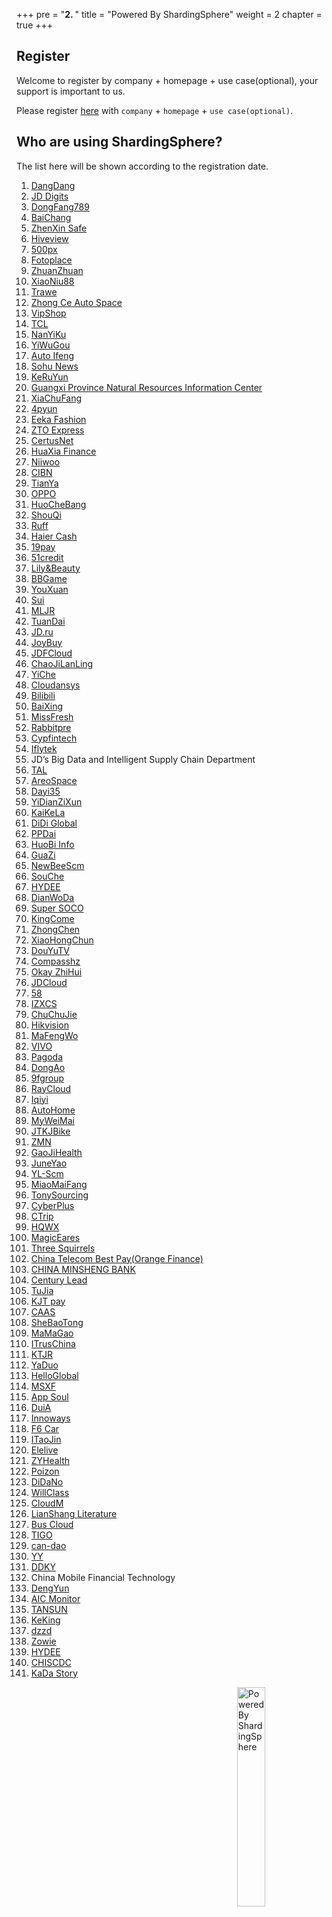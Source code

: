 +++
pre = "<b>2. </b>"
title = "Powered By ShardingSphere"
weight = 2
chapter = true
+++

## Register

Welcome to register by company + homepage + use case(optional), your support is important to us.

Please register [here](https://github.com/apache/shardingsphere/issues/234) with `company` + `homepage` + `use case(optional)`.

## Who are using ShardingSphere?

The list here will be shown according to the registration date.

1. <a href="http://www.dangdang.com/" rel="nofollow">DangDang</a>
1. <a href="https://www.jddglobal.com/" rel="nofollow">JD Digits</a>
1. <a href="http://www.dongfang789.com/" rel="nofollow">DongFang789</a>
1. <a href="http://www.sdbaichang.com/" rel="nofollow">BaiChang</a>
1. <a href="http://www.zhenxinsafe.com/" rel="nofollow">ZhenXin Safe</a>
1. <a href="http://www.hiveview.com/" rel="nofollow">Hiveview</a>
1. <a href="https://500px.me/" rel="nofollow">500px</a>
1. <a href="https://www.fotoplace.cc/" rel="nofollow">Fotoplace</a>
1. <a href="https://www.zhuanzhuan.com/" rel="nofollow">ZhuanZhuan</a>
1. <a href="https://www.xiaoniu88.com/" rel="nofollow">XiaoNiu88</a>
1. <a href="https://www.trawe.cn/" rel="nofollow">Trawe</a>
1. <a href="http://www.zcckj.com/" rel="nofollow">Zhong Ce Auto Space</a>
1. <a href="https://www.vip.com/" rel="nofollow">VipShop</a>
1. <a href="https://www.tcl.com/" rel="nofollow">TCL</a>
1. <a href="https://www.nanyiku.com/" rel="nofollow">NanYiKu</a>
1. <a href="https://www.yiwugou.com/" rel="nofollow">YiWuGou</a>
1. <a href="https://auto.ifeng.com/" rel="nofollow">Auto Ifeng</a>
1. <a href="https://ss.sohu.com/" rel="nofollow">Sohu News</a>
1. <a href="https://www.keruyun.com/" rel="nofollow">KeRuYun</a>
1. <a href="http://dnr.gxzf.gov.cn/" rel="nofollow">Guangxi Province Natural Resources Information Center</a>
1. <a href="https://www.xiachufang.com/" rel="nofollow">XiaChuFang</a>
1. <a href="https://4pyun.com/" rel="nofollow">4pyun</a>
1. <a href="http://www.eeka.cn/" rel="nofollow">Eeka Fashion</a>
1. <a href="https://www.zto.com/" rel="nofollow">ZTO Express</a>
1. <a href="http://www.certusnet.com.cn/" rel="nofollow">CertusNet</a>
1. <a href="https://www.huaxiafinance.com/" rel="nofollow">HuaXia Finance</a>
1. <a href="https://www.niiwoo.com/" rel="nofollow">Niiwoo</a>
1. <a href="http://www.cibnvst.com/" rel="nofollow">CIBN</a>
1. <a href="https://www.tianya.cn/" rel="nofollow">TianYa</a>
1. <a href="https://www.oppo.com/" rel="nofollow">OPPO</a>
1. <a href="http://www.huochebang.com/" rel="nofollow">HuoCheBang</a>
1. <a href="https://www.01zhuanche.com/" rel="nofollow">ShouQi</a>
1. <a href="https://ruff.io/" rel="nofollow">Ruff</a>
1. <a href="https://www.haiercash.com/" rel="nofollow">Haier Cash</a>
1. <a href="http://www.19pay.com.cn/" rel="nofollow">19pay</a>
1. <a href="https://www.51credit.com/" rel="nofollow">51credit</a>
1. <a href="https://www.lrlz.com/" rel="nofollow">Lily&Beauty</a>
1. <a href="https://www.bbgameonline.com/" rel="nofollow">BBGame</a>
1. <a href="https://www.youx.mobi/" rel="nofollow">YouXuan</a>
1. <a href="https://www.sui.com/" rel="nofollow">Sui</a>
1. <a href="https://www.mljr.com/" rel="nofollow">MLJR</a>
1. <a href="https://www.tuandai.com/" rel="nofollow">TuanDai</a>
1. <a href="https://www.jd.ru/" rel="nofollow">JD.ru</a>
1. <a href="https://www.joybuy.com/" rel="nofollow">JoyBuy</a>
1. <a href="https://www.jdfcloud.com/" rel="nofollow">JDFCloud</a>
1. <a href="https://www.chaojilanling.cn/" rel="nofollow">ChaoJiLanLing</a>
1. <a href="https://www.yiche.com/" rel="nofollow">YiChe</a>
1. <a href="http://www.cloudansys.com/" rel="nofollow">Cloudansys</a>
1. <a href="https://www.bilibili.com/" rel="nofollow">Bilibili</a>
1. <a href="https://www.baixing.com/" rel="nofollow">BaiXing</a>
1. <a href="https://www.missfresh.cn/" rel="nofollow">MissFresh</a>
1. <a href="https://www.rabbitpre.com/" rel="nofollow">Rabbitpre</a>
1. <a href="https://www.cypfintech.com/" rel="nofollow">Cypfintech</a>
1. <a href="https://www.iflytek.com/" rel="nofollow">Iflytek</a>
1. JD’s Big Data and Intelligent Supply Chain Department
1. <a href="http://www.100tal.com/" rel="nofollow">TAL</a>
1. <a href="http://www.ascf.com.cn/" rel="nofollow">AreoSpace</a>
1. <a href="https://www.dayi35.com/" rel="nofollow">Dayi35</a>
1. <a href="https://www.yidianzixun.com/" rel="nofollow">YiDianZiXun</a>
1. <a href="https://www.kaike.la/" rel="nofollow">KaiKeLa</a>
1. <a href="https://www.didiglobal.com/" rel="nofollow">DiDi Global</a>
1. <a href="https://www.ppdai.com/" rel="nofollow">PPDai</a>
1. <a href="https://www.huobiinfo.com/" rel="nofollow">HuoBi Info</a>
1. <a href="https://www.guazi.com/" rel="nofollow">GuaZi</a>
1. <a href="https://www.newbeescm.com/" rel="nofollow">NewBeeScm</a>
1. <a href="https://www.souche.com/" rel="nofollow">SouChe</a>
1. <a href="http://www.hydee.cn/" rel="nofollow">HYDEE</a>
1. <a href="https://www.dianwoda.com/" rel="nofollow">DianWoDa</a>
1. <a href="https://www.supersoco.com/" rel="nofollow">Super SOCO</a>
1. <a href="http://www.kingcome.cn/" rel="nofollow">KingCome</a>
1. <a href="http://jszcrj.com/" rel="nofollow">ZhongChen</a>
1. <a href="https://www.xiaohongchun.com/" rel="nofollow">XiaoHongChun</a>
1. <a href="https://www.douyu.com/" rel="nofollow">DouYuTV</a>
1. <a href="http://www.compasshz.com/" rel="nofollow">Compasshz</a>
1. <a href="https://www.okayzhihui.com/" rel="nofollow">Okay ZhiHui</a>
1. <a href="https://www.jdcloud.com/cn/" rel="nofollow">JDCloud</a>
1. <a href="https://bj.58.com/" rel="nofollow">58</a>
1. <a href="http://www.izxcs.com/" rel="nofollow">IZXCS</a>
1. <a href="https://www.chuchujie.com/" rel="nofollow">ChuChuJie</a>
1. <a href="https://www.hikvision.com/" rel="nofollow">Hikvision</a>
1. <a href="https://www.mafengwo.cn/" rel="nofollow">MaFengWo</a>
1. <a href="https://www.vivo.com/" rel="nofollow">VIVO</a>
1. <a href="http://www.pagoda.com.cn/" rel="nofollow">Pagoda</a>
1. <a href="http://edu.dongao.com/" rel="nofollow">DongAo</a>
1. <a href="https://www.9fgroup.com/" rel="nofollow">9fgroup</a>
1. <a href="https://www.raycloud.com/" rel="nofollow">RayCloud</a>
1. <a href="https://www.iqiyi.com/" rel="nofollow">Iqiyi</a>
1. <a href="https://www.autohome.com.cn/" rel="nofollow">AutoHome</a>
1. <a href="https://www.myweimai.com/" rel="nofollow">MyWeiMai</a>
1. <a href="http://www.jtkjbike.com/" rel="nofollow">JTKJBike</a>
1. <a href="https://www.zmn.cn/" rel="nofollow">ZMN</a>
1. <a href="http://www.gaojihealth.com/" rel="nofollow">GaoJiHealth</a>
1. <a href="http://www.juneyao.com/" rel="nofollow">JuneYao</a>
1. <a href="http://www.yl-scm.com/" rel="nofollow">YL-Scm</a>
1. <a href="https://www.miaomaifang.com/" rel="nofollow">MiaoMaiFang</a>
1. <a href="https://TonySourcing.com/" rel="nofollow">TonySourcing</a>
1. <a href="http://www.cyberplus.com.cn/" rel="nofollow">CyberPlus</a>
1. <a href="https://www.ctrip.com/" rel="nofollow">CTrip</a>
1. <a href="http://www.hqwx.com/" rel="nofollow">HQWX</a>
1. <a href="https://magicears.com.cn/" rel="nofollow">MagicEares</a>
1. <a href="http://www.3songshu.com/" rel="nofollow">Three Squirrels</a>
1. <a href="https://www.bestpay.com.cn/" rel="nofollow">China Telecom Best Pay(Orange Finance)</a>
1. <a href="http://www.cmbc.com.cn/" rel="nofollow">CHINA MINSHENG BANK</a>
1. <a href="http://www.iotlead.com/" rel="nofollow">Century Lead</a>
1. <a href="https://www.tujia.com/" rel="nofollow">TuJia</a>
1. <a href="https://www.kjtpay.com/" rel="nofollow">KJT pay</a>
1. <a href="http://caas.com.cn/" rel="nofollow">CAAS</a>
1. <a href="https://www.shebaotong.com/" rel="nofollow">SheBaoTong</a>
1. <a href="http://www.mamagao.cn/" rel="nofollow">MaMaGao</a>
1. <a href="https://www.itrus.com.cn/" rel="nofollow">ITrusChina</a>
1. <a href="https://www.ktjr.com/" rel="nofollow">KTJR</a>
1. <a href="http://www.yaduo.com/" rel="nofollow">YaDuo</a>
1. <a href="https://www.helloglobal.com/" rel="nofollow">HelloGlobal</a>
1. <a href="https://www.msxf.com/" rel="nofollow">MSXF</a>
1. <a href="https://www.soulapp.cn/" rel="nofollow">App Soul</a>
1. <a href="https://www.duia.com/" rel="nofollow">DuiA</a>
1. <a href="https://innoways.com/" rel="nofollow">Innoways</a>
1. <a href="http://www.f6car.com/" rel="nofollow">F6 Car</a>
1. <a href="http://www.itaojin.cn/" rel="nofollow">ITaoJin</a>
1. <a href="https://www.elelive.net/" rel="nofollow">Elelive</a>
1. <a href="https://www.zyhealth.com/" rel="nofollow">ZYHealth</a>
1. <a href="https://poizon.com/" rel="nofollow">Poizon</a>
1. <a href="http://www.didano.com/" rel="nofollow">DiDaNo</a>
1. <a href="https://willclass.com/" rel="nofollow">WillClass</a>
1. <a href="https://www.cloudm.com/" rel="nofollow">CloudM</a>
1. <a href="http://read.zhulang.com/" rel="nofollow">LianShang Literature</a>
1. <a href="http://www.dtchuxing.com/" rel="nofollow">Bus Cloud</a>
1. <a href="http://tigosoft.com/" rel="nofollow">TIGO</a>
1. <a href="https://www.can-dao.com/" rel="nofollow">can-dao</a>
1. <a href="https://www.yy.com/" rel="nofollow">YY</a>
1. <a href="https://www.ddky.com/" rel="nofollow">DDKY</a>
1. China Mobile Financial Technology
1. <a href="https://www.idengyun.com/" rel="nofollow">DengYun</a>
1. <a href="http://www.aicmonitor.com/" rel="nofollow">AIC Monitor</a>
1. <a href="https://www.tansun.com/" rel="nofollow">TANSUN</a>
1. <a href="https://www.keking.com" rel="nofollow">KeKing</a>
1. <a href="http://www.dzzd.com" rel="nofollow">dzzd</a>
1. <a href="https://zowiesunglasses.com/" rel="nofollow">Zowie</a>
1. <a href="http://www.hydee.cn/" rel="nofollow">HYDEE</a>
1. <a href="http://www.chiscdc.com/" rel="nofollow">CHISCDC</a>
1. <a href="https://kada.hhdd.com/" rel="nofollow">KaDa Story</a>

<img src="https://shardingsphere.apache.org/community/image/powered-by.png" width = "30%" height = "30%" align="right" alt="Powered By ShardingSphere" />
